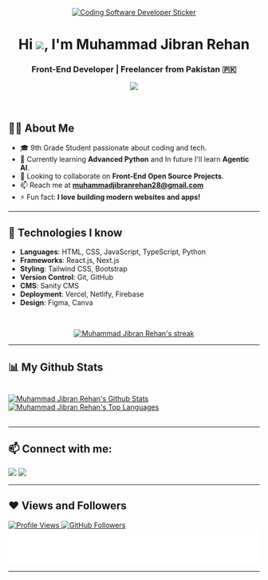 <p align="center">
<a href="https://github.com/MuhammadJibranRehan"><img src="https://media2.giphy.com/media/cUAGuLiEcTBwRfkAQq/giphy.gif?cid=ecf05e474bjrlcjt6yc7w0t20djokbtl9i4e9iqkie9anv8i&rid=giphy.gif&ct=s" alt="Coding Software Developer Sticker" style="width: 350px; height: 250px;"></a>
</p>

<h1 align="center">Hi <img src="https://raw.githubusercontent.com/MartinHeinz/MartinHeinz/master/wave.gif" height="30px">, I'm Muhammad Jibran Rehan</h1>
<h3 align="center">Front-End Developer | Freelancer from Pakistan 🇵🇰</h3>

<p align="center">
<a href="https://github.com/MuhammadJibranRehan">
<img src="https://readme-typing-svg.herokuapp.com/?lines=Front-End%20Developer;Next.js%20Enthusiast;React.js%20Developer;Self-taught%20Programmer;Always%20learning%20new%20things!&font=Fira%20Code&center=true&width=440&height=45&color=0E86D4&vCenter=true&size=22">
</a>
</p>


<br/>

## 🙋‍♂️ About Me

- 🎓 9th Grade Student passionate about coding and tech.
- 🌱 Currently learning **Advanced Python** and In future I'll learn **Agentic AI**.
- 👯 Looking to collaborate on **Front-End Open Source Projects**.
- 📫 Reach me at **muhammadjibranrehan28@gmail.com**
- ⚡ Fun fact: **I love building modern websites and apps!**

---

## 🚀 Technologies I know

- **Languages**: HTML, CSS, JavaScript, TypeScript, Python
- **Frameworks**: React.js, Next.js
- **Styling**: Tailwind CSS, Bootstrap
- **Version Control**: Git, GitHub
- **CMS**: Sanity CMS
- **Deployment**: Vercel, Netlify, Firebase
- **Design**: Figma, Canva

<br/>

<p align="center">
    <a href="https://github.com/MuhammadJibranRehan">
        <img title="🔥 Streak stats" alt="Muhammad Jibran Rehan's streak" src="https://github-readme-streak-stats.herokuapp.com/?user=MuhammadJibranRehan&theme=black-ice&hide_border=true&stroke=0000&background=060A0CD0"/>
    </a>
</p>

---

## 📊 My Github Stats

<br/>
<a href="https://github.com/MuhammadJibranRehan">
  <img alt="Muhammad Jibran Rehan's Github Stats" src="https://github-readme-stats.vercel.app/api?username=MuhammadJibranRehan&show_icons=true&count_private=true&theme=react&hide_border=true&bg_color=0D1117" />
</a>
<a href="https://github.com/MuhammadJibranRehan">
  <img alt="Muhammad Jibran Rehan's Top Languages" src="https://github-readme-stats.vercel.app/api/top-langs/?username=MuhammadJibranRehan&langs_count=8&count_private=true&layout=compact&theme=react&hide_border=true&bg_color=0D1117" />
</a>
<br/>
<br/>

---

## 📫 Connect with me:

<p align="left">
<a href="https://www.linkedin.com/in/muhammad-jibran-rehan-65a6a02bb/" target="blank"><img src="https://img.icons8.com/fluent/48/000000/linkedin.png"/></a>
<a href="mailto:muhammadjibranrehan28@gmail.com"><img src="https://img.icons8.com/fluent/48/000000/gmail-new.png"/></a>
</p>

---

## ❤ Views and Followers

<a href="https://github.com/MuhammadJibranRehan">
    <img src="https://komarev.com/ghpvc/?username=MuhammadJibranRehan&label=Profile%20views&color=0e75b6&style=flat" alt="Profile Views" />
</a>
<a href="https://github.com/MuhammadJibranRehan?tab=followers">
    <img src="https://img.shields.io/github/followers/MuhammadJibranRehan?label=Followers&style=social" alt="GitHub Followers" />
</a>

<br/>

<img align='center' height="70" alt="Thanks" width="100%" src="./Thanks.svg"/>  

---
